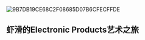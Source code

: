 ![9B7DB19CE68C2F08685D07B6CFECFFDE](https://user-images.githubusercontent.com/102962613/161659170-50bf164d-f26c-49fd-b9fe-8835b37d89b7.jpg)
## 虾滑的Electronic Products艺术之旅  

